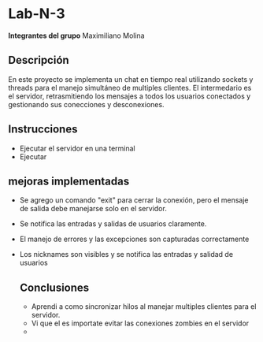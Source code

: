 # Lab-N-3
**Integrantes del grupo**
Maximiliano Molina

## Descripción
En este proyecto se implementa un chat en tiempo real utilizando sockets y threads para el manejo simultáneo de multiples clientes. El intermedario es el servidor, retrasmitiendo los mensajes a todos los usuarios conectados y gestionando sus conecciones y desconexiones.

## Instrucciones
- Ejecutar el servidor en una terminal
- Ejecutar 

## mejoras implementadas
- Se agrego un comando "exit" para cerrar la conexión, pero el mensaje de salida debe manejarse solo en el servidor.
- Se notifica las entradas y salidas de usuarios claramente.
- El manejo de errores y las excepciones son capturadas correctamente
- Los nicknames son visibles y se notifica las entradas y salidad de usuarios

  ## Conclusiones
  - Aprendi a como sincronizar hilos al manejar multiples clientes para el servidor.
  - Vi que el es importate evitar las conexiones zombies en el servidor
  - 
